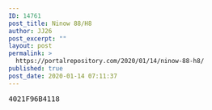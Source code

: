 ```yaml
---
ID: 14761
post_title: Ninow 88/H8
author: JJ26
post_excerpt: ""
layout: post
permalink: >
  https://portalrepository.com/2020/01/14/ninow-88-h8/
published: true
post_date: 2020-01-14 07:11:37
---
```

<pre>4021F96B4118</pre>